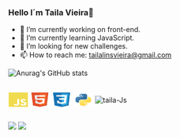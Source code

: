 ### Hello I´m Taila Vieira👋

- 🔭 I’m currently working on front-end.
- 🌱 I’m currently learning JavaScript.
- 🤔 I’m looking for new challenges.
- 📫 How to reach me: tailalinsvieira@gmail.com

![Anurag's GitHub stats](https://github-readme-stats.vercel.app/api?username=Babybooandcat&theme=github_dark&show_icons=true)<br>
    
<div style="display: inline_block"><br>
  <img align="center" alt="taila-Js" height="30" width="40" src="https://raw.githubusercontent.com/devicons/devicon/master/icons/javascript/javascript-plain.svg">
  <img align="center" alt="taila-HTML" height="30" width="40" src="https://raw.githubusercontent.com/devicons/devicon/master/icons/html5/html5-original.svg">
  <img align="center" alt="taila-CSS" height="30" width="40" src="https://raw.githubusercontent.com/devicons/devicon/master/icons/css3/css3-original.svg">
  <img align="center" alt="taila-Python" height="30" width="40" src="https://raw.githubusercontent.com/devicons/devicon/master/icons/python/python-original.svg">
  <img align="center" alt="taila-Js" height="30" width="40" src="https://raw.githubusercontent.com/devicons/devicon/master/icons/mysql/mysql">
</div>

  ##

<div> 
  <a href="https://instagram.com/tahig_h" target="_blank"><img src="https://img.shields.io/badge/-Instagram-%23E4405F?style=for-the-badge&logo=instagram&logoColor=white" target="_blank"></a>
  <a href="https://www.linkedin.com/in/taíla-linhares-8b767a258" target="_blank"><img src="https://img.shields.io/badge/-LinkedIn-%230077B5?style=for-the-badge&logo=linkedin&logoColor=white" target="_blank"></a> 
</div>

